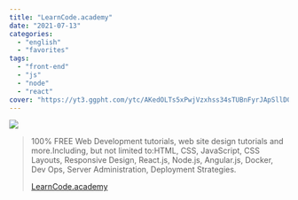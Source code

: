 ```yaml
---
title: "LearnCode.academy"
date: "2021-07-13"
categories:
  - "english"
  - "favorites"
tags:
  - "front-end"
  - "js"
  - "node"
  - "react"
cover: "https://yt3.ggpht.com/ytc/AKedOLTs5xPwjVzxhss34sTUBnFyrJApSllD0pa3oQaOhw=s88-c-k-c0x00ffffff-no-rj"
---
```


![](https://yt3.ggpht.com/ytc/AKedOLS3xN4rnHkAwvIESdyvXLGQ0gHq2mPYLWHTVmPg=s176-c-k-c0x00ffffff-no-rj)

> 100% FREE Web Development tutorials, web site design tutorials and more.Including, but not limited to:HTML, CSS, JavaScript, CSS Layouts, Responsive Design, React.js, Node.js, Angular.js, Docker, Dev Ops, Server Administration, Deployment Strategies.
>
> [LearnCode.academy](https://www.youtube.com/user/learncodeacademy)
